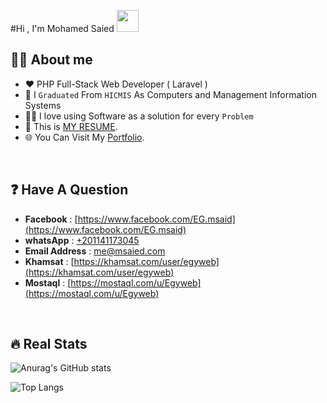#Hi , I'm Mohamed Saied  <img src="https://media.giphy.com/media/hvRJCLFzcasrR4ia7z/giphy.gif" width="35">


## :sassy_man:  About me
- :heart: PHP Full-Stack Web Developer ( Laravel )
- :school: I `Graduated` From `HICMIS` As Computers and Management Information Systems 
- :technologist: I love using Software as a solution for every `Problem`
- :thinking: This is [MY RESUME](https://drive.google.com/file/d/1rkuEiopBLn74wKhsNZQwHownmA-FDMmh/view).
- :globe_with_meridians: You Can Visit My [Portfolio](https://msaied.com).

<br>

## :question:  Have A Question 

- **Facebook** : [https://www.facebook.com/EG.msaid](https://www.facebook.com/EG.msaid)
- **whatsApp** : [+201141173045](https://wa.me/201141173045)
- **Email Address** : me@msaied.com
- **Khamsat** : [https://khamsat.com/user/egyweb](https://khamsat.com/user/egyweb)
- **Mostaql** : [https://mostaql.com/u/Egyweb](https://mostaql.com/u/Egyweb)

<br>

## 🔥 Real Stats
![Anurag's GitHub stats](https://github-readme-stats.vercel.app/api?username=EGYWEB-Mohamed&show_icons=true&include_all_commits=true&count_private=true)

![Top Langs](https://github-readme-stats.vercel.app/api/top-langs/?username=EGYWEB-Mohamed&show_icons=true&include_all_commits=true&count_private=true&layout=compact)
